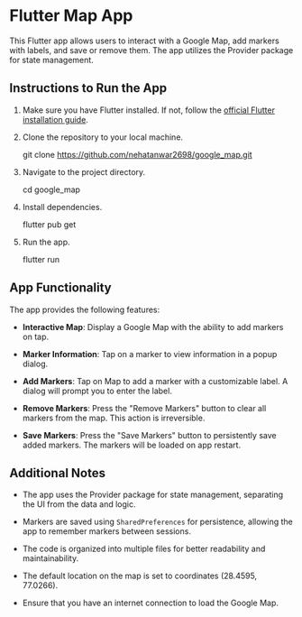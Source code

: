 # Flutter Map App

This Flutter app allows users to interact with a Google Map, add markers with labels, and save or remove them. The app utilizes the Provider package for state management.

## Instructions to Run the App

1. Make sure you have Flutter installed. If not, follow the [official Flutter installation guide](https://flutter.dev/docs/get-started/install).


2. Clone the repository to your local machine.
   
   git clone  https://github.com/nehatanwar2698/google_map.git
   
3. Navigate to the project directory.
  
   cd google_map
   
4. Install dependencies.
   
   flutter pub get
  
5. Run the app.
   
   flutter run
  

## App Functionality

The app provides the following features:

- **Interactive Map**: Display a Google Map with the ability to add markers on tap.

- **Marker Information**: Tap on a marker to view information in a popup dialog.

- **Add Markers**: Tap on Map  to add a marker with a customizable label. A dialog will prompt you to enter the label.

- **Remove Markers**: Press the "Remove Markers" button to clear all markers from the map. This action is irreversible.

- **Save Markers**: Press the "Save Markers" button to persistently save added markers. The markers will be loaded on app restart.

## Additional Notes

- The app uses the Provider package for state management, separating the UI from the data and logic.

- Markers are saved using `SharedPreferences` for persistence, allowing the app to remember markers between sessions.

- The code is organized into multiple files for better readability and maintainability.

- The default location on the map is set to coordinates (28.4595, 77.0266).

- Ensure that you have an internet connection to load the Google Map.

